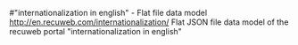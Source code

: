 #"internationalization in english" - Flat file data model
http://en.recuweb.com/internationalization/
Flat JSON file data model of the recuweb portal "internationalization in english"
